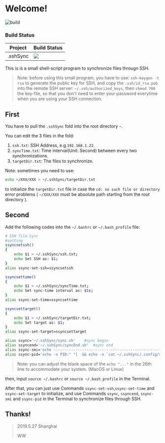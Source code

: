 # Welcome!
![build](https://img.shields.io/badge/build-succedded-ligtgreen.svg)

### Build Status
Project|Build Status
---|---
.sshSync|![](https://img.shields.io/badge/Shell-unknown-blue.svg)

This is is a small shell-script program to synchronize files througn SSH.

>Note: before using this small program, you have to use: 
>`ssh-keygen -t rsa` 
>to generate the public key for SSH, and copy the `.ssh/id_rsa.pub` into the remote SSH server: `~/.ssh/authorized_keys`, then `chmod 700` the key-file, so that you don't need to enter your password everytime when you are using your SSH connection.

## First
You have to pull the `.sshSync` fold into the root directory `~`.

You can edit the 3 files in the fold:

1. `ssh.txt`: SSH Address, e.g.`192.168.1.22`.
2. `syncTime.txt`: Time interval(Unit: Second) between every two synchronizations.
3. `targetDir.txt`: The files to synchronize.

Note: sometimes you need to use:

``` sh
echo ~/XXX/XXX > ~/.sshSync/targetDir.txt
```
to initialize the `targetDir.txt` file in case the `cd: no such file or directory` error problems ( `~/XXX/XXX` must be absolute path starting from the root directory ).

## Second
Add the following codes into the `~/.bashrc` or `~/.bash_profile` file:

```sh
# SSH file-Sync
#setting
ssyncsetssh()
{
	echo $1 > ~/.sshSync/ssh.txt;
	echo Set SSH as: $1;
}
alias ssync-set-ssh=ssyncsetssh

ssyncsettime()
{
	echo $1 > ~/.sshSync/syncTime.txt;
	echo Set sync-time interval as: $1s;
}
alias ssync-set-time=ssyncsettime

ssyncsettarget()
{
	echo $1 > ~/.sshSync/targetDir.txt;
	echo Set target as: $1;
}
alias ssync-set-target=ssyncsettarget

alias ssync='~/.sshSync/sync.sh'	#sync begin
alias ssyncend='~/.sshSync/syncEnd.sh'	#sync end
alias ssync-smi='echo ----------------------------------------------------------------------------- && echo "*** SYNC-INFORMATION ***" && echo ----------------------------------------------------------------------------- && echo -n "SSH:                  " && cat ~/.sshSync/ssh.txt && echo -n "Sync-Time Interval:   " && echo -n `cat ~/.sshSync/syncTime.txt` && echo s && echo -n "Target Path:          " && cat ~/.sshSync/targetDir.txt && echo && echo ============================================================================= && echo "  UID   PID  PPID   C STIME   TTY           TIME CMD" && echo ============================================================================= && ps -ef|grep scp.sh|grep -v grep && echo ============================================================================='	#States
alias ssync-pid='echo -n PID:" "[  && echo -n `cat ~/.sshSync/.config/scpPID.txt` && echo ]'	#PID
```
>Note: you can adjust the blank space of the `echo "..."` in the 26th line to accommodate your system. (MacOS or Linux)

then, input `source ~/.bashrc` or `source ~/.bash_profile` in the Terminal.

After that, you can just use Commands `ssync-set-ssh`,`ssync-set-time` and `ssync-set-target` to initialize, and use Commands `ssync`, `ssyncend`, `ssync-smi` and `ssync-pid` in the Terminal to synchronize files through SSH.

## Thanks!

>2019.5.27 Shanghai
>
>WW
